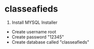 # classeafieds

1. Install MYSQL Installer
- Create username root
- Create password "12345"
- Create database called "classeafieds"